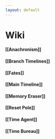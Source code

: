 ```yaml
---
layout: default
---
```

# Wiki

#### [[Anachronism]]
#### [[Branch Timelines]]
#### [[Fates]]
#### [[Main Timeline]]
#### [[Memory Eraser]]
#### [[Reset Pole]]
#### [[Time Agent]]
#### [[Time Bureau]]

